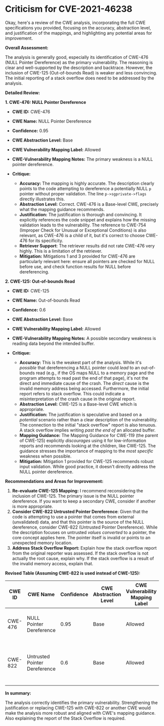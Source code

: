# Criticism for CVE-2021-46238

Okay, here's a review of the CWE analysis, incorporating the full CWE specifications you provided, focusing on the accuracy, abstraction level, and justification of the mappings, and highlighting any potential areas for improvement.

**Overall Assessment:**

The analysis is generally good, especially its identification of CWE-476 (NULL Pointer Dereference) as the primary vulnerability. The reasoning is clear and well-supported by the description and backtrace.  However, the inclusion of CWE-125 (Out-of-bounds Read) is weaker and less convincing. The initial reporting of a stack overflow does need to be addressed by the analysis.

**Detailed Review:**

**1. CWE-476: NULL Pointer Dereference**

*   **CWE ID:** CWE-476
*   **CWE Name:** NULL Pointer Dereference
*   **Confidence:** 0.95
*   **CWE Abstraction Level:** Base
*   **CWE Vulnerability Mapping Label:** Allowed
*   **CWE-Vulnerability Mapping Notes:** The primary weakness is a NULL pointer dereference.

*   **Critique:**

    *   **Accuracy:**  The mapping is highly accurate. The description clearly points to the code attempting to dereference a potentially NULL `p` pointer without proper validation. The line `p->sgprivate->flags` directly illustrates this.
    *   **Abstraction Level:** Correct. CWE-476 is a Base-level CWE, precisely what the mapping guidance recommends.
    *   **Justification:** The justification is thorough and convincing. It explicitly references the code snippet and explains how the missing validation leads to the vulnerability. The reference to CWE-754 (Improper Check for Unusual or Exceptional Conditions) is also relevant, as CWE-476 is a child of it, but it's correct to choose CWE-476 for its specificity.
    *   **Retriever Support**: The retriever results did not rate CWE-476 very highly. This is a limitation of the retriever.
    *   **Mitigation:** Mitigations 1 and 3 provided for CWE-476 are particularly relevant here: ensure all pointers are checked for NULL before use, and check function results for NULL before dereferencing.

**2. CWE-125: Out-of-bounds Read**

*   **CWE ID:** CWE-125
*   **CWE Name:** Out-of-bounds Read
*   **Confidence:** 0.6
*   **CWE Abstraction Level:** Base
*   **CWE Vulnerability Mapping Label:** Allowed
*   **CWE-Vulnerability Mapping Notes:** A possible secondary weakness is reading data beyond the intended buffer.

*   **Critique:**

    *   **Accuracy:** This is the weakest part of the analysis.  While it's *possible* that dereferencing a NULL pointer could *lead* to an out-of-bounds read (e.g., if the OS maps NULL to a memory page and the program attempts to read past the end of that page), it's not the direct and immediate cause of the crash. The *direct* cause is the invalid memory address being accessed.  Furthermore, the initial report refers to stack overflow. This could indicate a misinterpretation of the crash cause in the original report.
    *   **Abstraction Level:** CWE-125 is a Base-level CWE which is appropriate.
    *   **Justification:** The justification is speculative and based on a *potential* scenario rather than a clear description of the vulnerability. The connection to the initial "stack overflow" report is also tenuous. A stack overflow implies writing *past the end of* an allocated buffer.
    *   **Mapping Guidance:**  The Mapping Guidance for CWE-119 (the parent of CWE-125) explicitly *discourages* using it for low-information reports and recommends looking at the children, like CWE-125. The guidance stresses the importance of mapping to the *most specific* weakness when possible.
    *   **Mitigation:** Mitigation 1 provided for CWE-125 recommends robust input validation. While good practice, it doesn't directly address the NULL pointer dereference.

**Recommendations and Areas for Improvement:**

1.  **Re-evaluate CWE-125 Mapping:**  I recommend reconsidering the inclusion of CWE-125. The primary issue is the NULL pointer dereference. If you want to keep a secondary CWE, consider if another is more appropriate.
2.  **Consider CWE-822 Untrusted Pointer Dereference**: Given that the code is attempting to use a pointer that comes from external (unvalidated) data, and that this pointer is the source of the NULL dereference, consider CWE-822 (Untrusted Pointer Dereference). While the description focuses on untrusted *values converted* to a pointer, the core concept applies here. The pointer itself is invalid or points to an unexpected memory location.
3.  **Address Stack Overflow Report:** Explain how the stack overflow report from the original reporter was assessed. If the stack overflow is not actually the root cause, explain why. If the stack overflow is a result of the invalid memory access, explain that.

**Revised Table (Assuming CWE-822 is used instead of CWE-125):**

| CWE ID  | CWE Name                        | Confidence | CWE Abstraction Level | CWE Vulnerability Mapping Label | CWE-Vulnerability Mapping Notes                                                                   |
| ------- | --------------------------------- | ---------- | ----------------------- | --------------------------------- | ------------------------------------------------------------------------------------------------- |
| CWE-476 | NULL Pointer Dereference            | 0.95       | Base                    | Allowed                           | The primary weakness is a NULL pointer dereference.                                                 |
| CWE-822 | Untrusted Pointer Dereference | 0.6       | Base                    | Allowed                           | A possible secondary weakness as a result of the invalid pointer's origin.                   |

**In summary:**

The analysis correctly identifies the primary vulnerability. Strengthening the justification or replacing CWE-125 with CWE-822 or another CWE would make the analysis more robust and aligned with CWE's mapping guidance. Also explaining the report of the Stack Overflow is required.